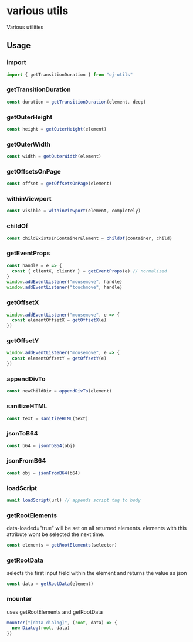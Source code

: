 # various utils
Various utilities
## Usage

### import
```typescript
import { getTransitionDuration } from "oj-utils"
```

### getTransitionDuration
```typescript
const duration = getTransitionDuration(element, deep)

```

### getOuterHeight
```typescript
const height = getOuterHeight(element)
```

### getOuterWidth
```typescript
const width = getOuterWidth(element)
```

### getOffsetsOnPage
```typescript
const offset = getOffsetsOnPage(element)
```

### withinViewport
```typescript
const visible = withinViewport(element, completely)
```

### childOf
```typescript
const childExistsInContainerElement = childOf(container, child)
```

### getEventProps
```typescript
const handle = e => {
  const { clientX, clientY } = getEventProps(e) // normalized
}
window.addEventListener("mousemove", handle)
window.addEventListener("touchmove", handle)
```

### getOffsetX
```typescript
window.addEventListener("mousemove", e => {
  const elementOffsetX = getOffsetX(e)
})
```

### getOffsetY
```typescript
window.addEventListener("mousemove", e => {
  const elementOffsetY = getOffsetY(e)
})
```

### appendDivTo
```typescript
const newChildDiv = appendDivTo(element)
```

### sanitizeHTML
```typescript
const text = sanitizeHTML(text)
```

### jsonToB64
```typescript
const b64 = jsonToB64(obj)
```

### jsonFromB64
```typescript
const obj = jsonFromB64(b64)
```

### loadScript
```typescript
await loadScript(url) // appends script tag to body
```

### getRootElements
data-loaded="true" will be set on all returned elements.
elements with this attribute wont be selected the next time.

```typescript
const elements = getRootElements(selector)
```

### getRootData
selects the first input field within the element and returns the value as json

```typescript
const data = getRootData(element)
```

### mounter
uses getRootElements and getRootData

```typescript
mounter("[data-dialog]", (root, data) => {
  new Dialog(root, data)
})
```